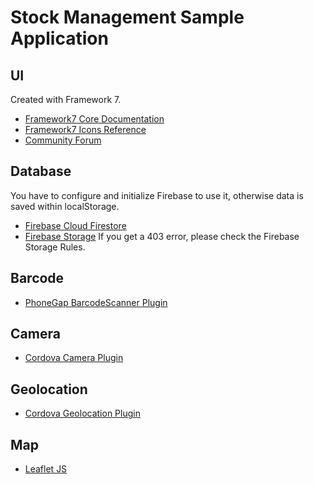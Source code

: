 # Stock Management Sample Application

## UI

Created with Framework 7.

* [Framework7 Core Documentation](https://framework7.io/docs/)
* [Framework7 Icons Reference](https://framework7.io/icons/)
* [Community Forum](https://forum.framework7.io)

## Database

You have to configure and initialize Firebase to use it, otherwise data is saved within localStorage.

- [Firebase Cloud Firestore](https://firebase.google.com/docs/firestore/quickstart)
- [Firebase Storage](https://firebase.google.com/docs/storage/web/start) If you get a 403 error, please check the Firebase Storage Rules.

## Barcode

- [PhoneGap BarcodeScanner Plugin](https://docs.monaca.io/en/reference/third_party_phonegap/phonegap_plugin_barcodescanner)

## Camera

- [Cordova Camera Plugin](https://cordova.apache.org/docs/en/latest/reference/cordova-plugin-camera/)

## Geolocation

- [Cordova Geolocation Plugin](https://cordova.apache.org/docs/en/10.x/reference/cordova-plugin-geolocation/)

## Map

- [Leaflet JS](https://leafletjs.com/)